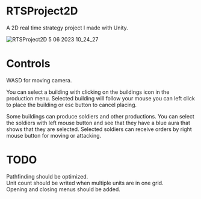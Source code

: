 # RTSProject2D
 A 2D real time strategy project I made with Unity.
 
![RTSProject2D 5 06 2023 10_24_27](https://github.com/aralyilmaz/RTSProject2D/assets/64955826/a246d9f8-5d6a-41fd-b457-cf2595bc9076)

# Controls
WASD for moving camera.

You can select a building with clicking on the buildings icon in the production menu.
Selected building will follow your mouse you can left click to place the building or esc button to cancel placing.

Some buildings can produce soldiers and other productions.
You can select the soldiers with left mouse button and see that they have a blue aura that shows that they are selected.
Selected soldiers can receive orders by right mouse button for moving or attacking.

# TODO
Pathfinding should be optimized.  
Unit count should be writed when multiple units are in one grid.  
Opening and closing menus should be added.

